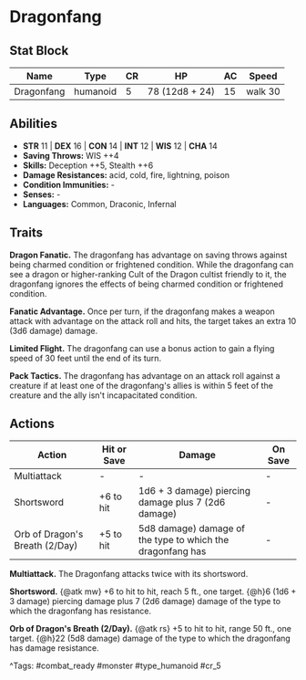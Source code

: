 # Dragonfang

## Stat Block

| Name | Type | CR | HP | AC | Speed |
|------|------|----|----|----|-------|
| Dragonfang | humanoid | 5 | 78 (12d8 + 24) | 15 | walk 30 |

## Abilities

- **STR** 11 | **DEX** 16 | **CON** 14 | **INT** 12 | **WIS** 12 | **CHA** 14
- **Saving Throws:** WIS ++4  
- **Skills:** Deception ++5, Stealth ++6  
- **Damage Resistances:** acid, cold, fire, lightning, poison  
- **Condition Immunities:** -  
- **Senses:** -  
- **Languages:** Common, Draconic, Infernal

## Traits

**Dragon Fanatic.** The dragonfang has advantage on saving throws against being charmed condition or frightened condition. While the dragonfang can see a dragon or higher-ranking Cult of the Dragon cultist friendly to it, the dragonfang ignores the effects of being charmed condition or frightened condition.

**Fanatic Advantage.** Once per turn, if the dragonfang makes a weapon attack with advantage on the attack roll and hits, the target takes an extra 10 (3d6 damage) damage.

**Limited Flight.** The dragonfang can use a bonus action to gain a flying speed of 30 feet until the end of its turn.

**Pack Tactics.** The dragonfang has advantage on an attack roll against a creature if at least one of the dragonfang's allies is within 5 feet of the creature and the ally isn't incapacitated condition.


## Actions

| Action | Hit or Save | Damage | On Save |
|--------|--------------|--------|----------|
| Multiattack | - | - | - |
| Shortsword | +6 to hit | 1d6 + 3 damage) piercing damage plus 7 (2d6 damage) | - |
| Orb of Dragon's Breath (2/Day) | +5 to hit | 5d8 damage) damage of the type to which the dragonfang has | - |

**Multiattack.** The Dragonfang attacks twice with its shortsword.

**Shortsword.** {@atk mw} +6 to hit to hit, reach 5 ft., one target. {@h}6 (1d6 + 3 damage) piercing damage plus 7 (2d6 damage) damage of the type to which the dragonfang has resistance.

**Orb of Dragon's Breath (2/Day).** {@atk rs} +5 to hit to hit, range 50 ft., one target. {@h}22 (5d8 damage) damage of the type to which the dragonfang has damage resistance.


^Tags: #combat_ready #monster #type_humanoid #cr_5